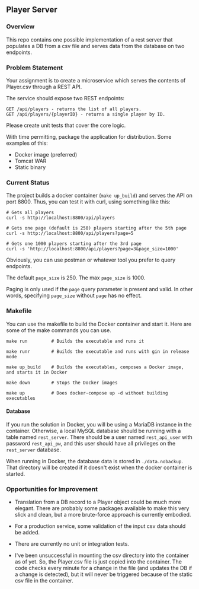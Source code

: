 ## Player Server

### Overview
This repo contains one possible implementation of a rest server that populates a DB from a csv file and serves data from the database on two endpoints.

### Problem Statement
Your assignment is to create a microservice which serves the contents of Player.csv through a REST API.

The service should expose two REST endpoints:

```
GET /api/players - returns the list of all players.
GET /api/players/{playerID} - returns a single player by ID.
```

Please create unit tests that cover the core logic.

With time permitting, package the application for distribution. Some examples of this:

- Docker image (preferred)
- Tomcat WAR
- Static binary

### Current Status

The project builds a docker container (`make up_build`) and serves the API on port 8800. Thus, you can test it with curl, using something like this:

```
# Gets all players
curl -s http://localhost:8800/api/players

# Gets one page (default is 250) players starting after the 5th page
curl -s http://localhost:8800/api/players?page=5

# Gets one 1000 players starting after the 3rd page
curl -s 'http://localhost:8800/api/players?page=3&page_size=1000'

```
Obviously, you can use postman or whatever tool you prefer to query endpoints.

The default `page_size` is 250. The max `page_size` is 1000.

Paging is only used if the `page` query parameter is present and valid. In other words, specifying `page_size` without `page` has no effect.

### Makefile

You can use the makefile to build the Docker container and start it. Here are some of the make commands you can use.

```
make run         # Builds the executable and runs it

make runr        # Builds the executable and runs with gin in release mode

make up_build    # Builds the executables, composes a Docker image, and starts it in Docker

make down        # Stops the Docker images

make up          # Does docker-compose up -d without building executables
```


#### Database

If you run the solution in Docker, you will be using a MariaDB instance in the container. Otherwise, a local MySQL database should be running with a table named `rest_server`. There should be a user named `rest_api_user` with password `rest_api_pw`, and this user should have all privileges on the `rest_server` database.

When running in Docker, the database data is stored in `./data.nobackup`. That directory will be created if it doesn't exist when the docker container is started.

### Opportunities for Improvement

- Translation from a DB record to a Player object could be much more elegant. There are probably some packages available to make this very slick and clean, but a more brute-force approach is currently embodied.

- For a production service, some validation of the input csv data should be added.

- There are currently no unit or integration tests.

- I've been unsuccessful in mounting the csv directory into the container as of yet. So, the Player.csv file is just copied into the container. The code checks every minute for a change in the file (and updates the DB if a change is detected), but it will never be triggered because of the static csv file in the container.
